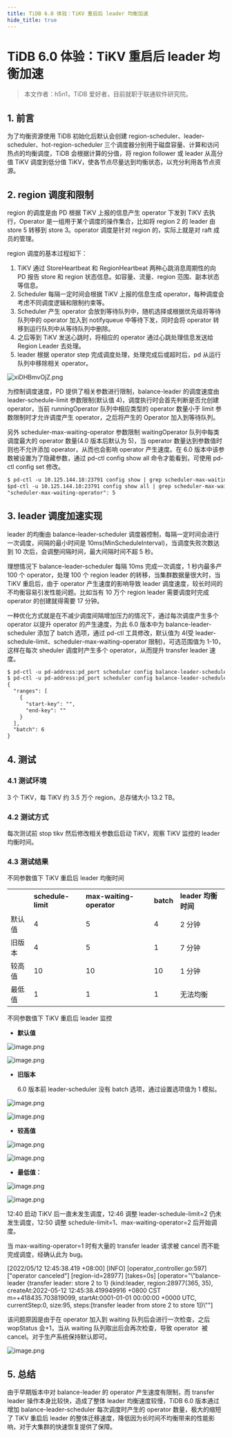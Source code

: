 ```yaml
---
title: TiDB 6.0 体验：TiKV 重启后 leader 均衡加速
hide_title: true
---
```


# TiDB 6.0 体验：TiKV 重启后 leader 均衡加速

> 本文作者：h5n1，TiDB 爱好者，目前就职于联通软件研究院。

## 1. 前言

为了均衡资源使用 TiDB 初始化后默认会创建 region-scheduler、leader-scheduler、hot-region-scheduler 三个调度器分别用于磁盘容量、计算和访问热点的均衡调度，TiDB 会根据计算的分值，将 region follower 或 leader 从高分值 TiKV 调度到低分值 TiKV，使各节点尽量达到均衡状态，以充分利用各节点资源。

## 2. region 调度和限制

region 的调度是由 PD 根据 TiKV 上报的信息产生 operator 下发到 TiKV 去执行，Operator 是一组用于某个调度的操作集合，比如将 region 2 的 leader 由 store 5 转移到 store 3。operator 调度是针对 region 的，实际上就是对 raft 成员的管理。

region 调度的基本过程如下：

1. TiKV 通过 StoreHeartbeat 和 RegionHeartbeat 两种心跳消息周期性的向 PD 报告 store 和 region 状态信息。如容量、流量、region 范围、副本状态等信息。
2. Scheduler 每隔一定时间会根据 TiKV 上报的信息生成 operator，每种调度会考虑不同调度逻辑和限制约束等。
3. Scheduler 产生 operator 会放到等待队列中，随机选择或根据优先级将等待队列中的 operator 加入到 notifyqueue 中等待下发，同时会将 operator 转移到运行队列中从等待队列中删除。
4. 之后等到 TiKV 发送心跳时，将相应的 operator 通过心跳处理信息发送给 Region Leader 去处理。
5. leader 根据 operator step 完成调度处理，处理完成后或超时后，pd 从运行队列中移除相关 operator。

![xiDHBmvOjZ.png](https://tidb-blog.oss-cn-beijing.aliyuncs.com/media/xiDHBmvOjZ-1652434271835.png)

为控制调度速度，PD 提供了相关参数进行限制，balance-leader 的调度速度由 leader-schedule-limit 参数限制(默认值 4)，调度执行时会首先判断是否允创建 operator，当前 runningOperator 队列中相应类型的 operator 数量小于 limit 参数限制时才允许调度产生 operator，之后将产生的 Operator 加入到等待队列。

另外 scheduler-max-waiting-operator 参数限制 waitingOperator 队列中每类调度最大的 operator 数量(4.0 版本后默认为 5)，当 operator 数量达到参数值时则也不允许添加 operator，从而也会影响 operator 产生速度。在 6.0 版本中该参数被设置为了隐藏参数，通过 pd-ctl config show all 命令才能看到，可使用 pd-ctl config set 修改。

```markdown
$ pd-ctl -u 10.125.144.18:23791 config show | grep scheduler-max-waiting-operator
$pd-ctl -u 10.125.144.18:23791 config show all | grep scheduler-max-waiting-operator
"scheduler-max-waiting-operator": 5
```

## 3. leader 调度加速实现

leader 的均衡由 balance-leader-scheduler 调度器控制，每隔一定时间会进行一次调度，间隔的最小时间是 10ms(MinScheduleInterval)，当调度失败次数达到 10 次后，会调整间隔时间，最大间隔时间不超 5 秒。

理想情况下 balance-leader-scheduler 每隔 10ms 完成一次调度，1 秒内最多产 100 个 operator，处理 100 个 region leader 的转移，当集群数据量很大时，当 TiKV 重启后，由于 operator 产生速度的影响导致 leader 调度速度，较长时间的不均衡容易引发性能问题。比如当有 10 万个 region leader 需要调度时完成 operator 的创建就得需要 17 分钟。

一种优化方式就是在不减少调度间隔增加压力的情况下，通过每次调度产生多个 operator 以提升 operator 的产生速度，为此 6.0 版本中为 balance-leader-scheduler 添加了 batch 选项，通过 pd-ctl 工具修改，默认值为 4(受 leader-schedule-limit、scheduler-max-waiting-operator 限制)，可选范围值为 1-10，这样在每次 sheduler 调度时产生多个 operator，从而提升 transfer leader 速度。

```markdown
$ pd-ctl -u pd-address:pd_port scheduler config balance-leader-scheduler set batch 6
$ pd-ctl -u pd-address:pd_port scheduler config balance-leader-scheduler
{
  "ranges": [
    {
      "start-key": "",
      "end-key": ""
    }
  ],
  "batch": 6
}
```

## 4. 测试

### 4.1 测试环境

3 个 TiKV，每 TiKV 约 3.5 万个 region，总存储大小 13.2 TB。

### 4.2 测试方式

每次测试前 stop tikv 然后修改相关参数后启动 TiKV，观察 TiKV 监控的 leader 均衡时间。

### 4.3 测试结果

不同参数值下 TiKV 重启后 leader 均衡时间

|        |                    |                          |           |                     |
| ------ | ------------------ | ------------------------ | --------- | ------------------- |
|        | **schedule-limit** | **max-waiting-operator** | **batch** | **leader 均衡时间** |
| 默认值 | 4                  | 5                        | 4         | 2 分钟              |
| 旧版本 | 4                  | 5                        | 1         | 7 分钟              |
| 较高值 | 10                 | 10                       | 10        | 1 分钟              |
| 最低值 | 1                  | 1                        | 1         | 无法均衡            |

不同参数值下 TiKV 重启后 leader 监控

- **默认值**

![image.png](https://tidb-blog.oss-cn-beijing.aliyuncs.com/media/image-1652431043722.png)

![image.png](https://tidb-blog.oss-cn-beijing.aliyuncs.com/media/image-1652431053692.png)

- **旧版本**

  6.0 版本前 leader-scheduler 没有 batch 选项，通过设置选项值为 1 模拟。

![image.png](https://tidb-blog.oss-cn-beijing.aliyuncs.com/media/image-1652431107149.png)

![image.png](https://tidb-blog.oss-cn-beijing.aliyuncs.com/media/image-1652431116948.png)

- **较高值**

![image.png](https://tidb-blog.oss-cn-beijing.aliyuncs.com/media/image-1652431127744.png)

![image.png](https://tidb-blog.oss-cn-beijing.aliyuncs.com/media/image-1652431158583.png)

- **最低值：**

![image.png](https://tidb-blog.oss-cn-beijing.aliyuncs.com/media/image-1652431173046.png)

![image.png](https://tidb-blog.oss-cn-beijing.aliyuncs.com/media/image-1652431189587.png)

12:40 启动 TiKV 后一直未发生调度，12:46 调整 leader-schedule-limit=2 仍未发生调度，12:50 调整 schedule-limit=1、max-waiting-operator=2 后开始调度。

当 max-waiting-operator=1 时有大量的 transfer leader 请求被 cancel 而不能完成调度，经确认此为 bug。

\[2022/05/12 12:45:38.419 +08:00] \[INFO] \[operator_controller.go:597] \["operator canceled"] \[region-id=28977] \[takes=0s] \[operator="\\"balance-leader {transfer leader: store 2 to 1} (kind:leader, region:28977(365, 35), createAt:2022-05-12 12:45:38.419949916 +0800 CST m=+418435.703819099, startAt:0001-01-01 00:00:00 +0000 UTC, currentStep:0, size:95, steps:\[transfer leader from store 2 to store 1])\\""]

该问题原因是由于在 operator 加入到 waiting 队列后会进行一次检查，之后 wopStatus 会+1，当从 waiting 队列取出后会再次检查，导致 operator  被 cancel。对于生产系统保持默认即可。

![image.png](https://tidb-blog.oss-cn-beijing.aliyuncs.com/media/image-1655715874584.png)

## 5. 总结

由于早期版本中对 balance-leader 的 operator 产生速度有限制，而 transfer leader 操作本身比较快，造成了整体 leader 均衡速度较慢，TiDB 6.0 版本通过增加 balance-leader-scheduler 每次调度时产生的 operator 数量，极大的缩短了 TiKV 重启后 leader 的整体迁移速度，降低因为长时间不均衡带来的性能影响，对于大集群的快速恢复提供了保障。
